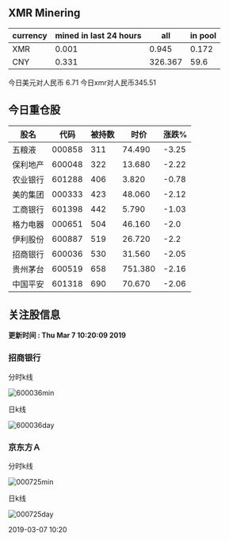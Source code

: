## XMR Minering

|currency|mined in last 24 hours|all|in pool|
|---|---|---|---|
|XMR|0.001|0.945|0.172|
|CNY|0.331|326.367|59.6|

今日美元对人民币 6.71	今日xmr对人民币345.51


## 今日重仓股 

|股名|代码|被持数|时价|涨跌%|
|---|---|---|---|---|
|五粮液|000858|311|74.490|-3.25|
|保利地产|600048|322|13.680|-2.22|
|农业银行|601288|406|3.820|-0.78|
|美的集团|000333|423|48.060|-2.12|
|工商银行|601398|442|5.790|-1.03|
|格力电器|000651|504|46.160|-2.0|
|伊利股份|600887|519|26.720|-2.2|
|招商银行|600036|530|31.560|-2.05|
|贵州茅台|600519|658|751.380|-2.16|
|中国平安|601318|690|70.670|-2.06|

## 关注股信息
**更新时间 : Thu Mar  7 10:20:09 2019**
### 招商银行 
分时k线

![600036min](http://image.sinajs.cn/newchart/min/n/sh600036.gif)

日k线

![600036day](http://image.sinajs.cn/newchart/daily/n/sh600036.gif)

### 京东方Ａ 
分时k线

![000725min](http://image.sinajs.cn/newchart/min/n/sz000725.gif)

日k线

![000725day](http://image.sinajs.cn/newchart/daily/n/sz000725.gif)

2019-03-07 10:20